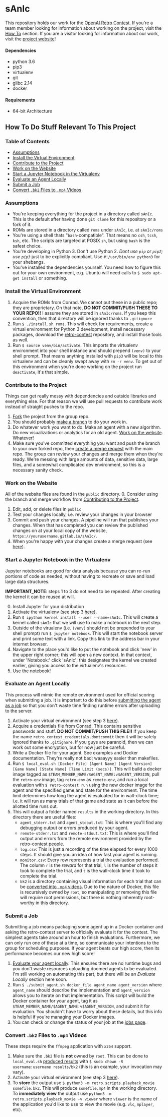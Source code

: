 # sAnIc #

This repository holds our work for
the [OpenAI Retro Contest](https://contest.openai.com/). If you're a
team member looking for information about working on the project,
visit
the
[How To](https://gitlab.com/ConradBailey/sAnIc#how-to-do-stuff-relevant-to-this-project) section. If
you are a visitor looking for information about our work, visit
the [project website](https://sanic-nd.gitlab.io/sAnIc/)!

#### Dependencies ####
* python 3.6
* pip3
* virtualenv
* git
* glibc 2.14
* docker

#### Requirements ####
* 64-bit Architecture

## How To Do Stuff Relevant To This Project ##
### Table of Contents ###
* [Assumptions](https://gitlab.com/ConradBailey/sAnIc#assumptions)
* [Install the Virtual Environment](https://gitlab.com/ConradBailey/sAnIc#install-the-virtual-environment)
* [Contribute to the Project](https://gitlab.com/ConradBailey/sAnIc#contribute-to-the-project)
* [Work on the Website](https://gitlab.com/ConradBailey/sAnIc#install-the-virtual-environment)
* [Start a Jupyter Notebook in the Virtualenv](https://gitlab.com/ConradBailey/sAnIc#start-a-jupyter-notebook-in-the-virtualenv)
* [Evaluate an Agent Locally](https://gitlab.com/ConradBailey/sAnIc#evaluate-an-agent-locally)
* [Submit a Job](https://gitlab.com/ConradBailey/sAnIc#submit-a-job)
* [Convert `.bk2` Files to `.mp4` Videos](https://gitlab.com/ConradBailey/sAnIc#convert-.bk2-files-to-.mp4-videos)

### Assumptions ###
* You're keeping everything for the project in a directory called
  `sAnIc`. This is the default after having done `git clone` for this
  repository or a fork of it.
* ROMs are stored in a directory called `roms` under `sAnIc`, i.e. at
  `sAnIc/roms`
* You're using a shell thats "`bash`-compatible". That means no `csh`,
  `tcsh`, `ksh`, etc. The scripts are targeted at POSIX `sh`, but
  using `bash` is the safest choice.
* You're developing in Python 3. Don't use Python 2. *Dont use `pip`
  or `pip2`; _use `pip3`_* just to be explicitly compliant. Use
  `#!/usr/bin/env python3` for your shebangs.
* You've installed the dependencies yourself. You need how to
  figure this out for your own environment, e.g. Ubuntu will need
  calls to `$ sudo apt-get install` or something.

### Install the Virtual Environment ###
1. Acquire the ROMs from Conrad. We cannot put these in a public repo;
   they are proprietary. On that note, **DO NOT COMMIT/PUSH THESE TO
   YOUR REPO!!** I assume they are stored in `sAnIc/roms`. If you
   keep this convention, then that directory will be ignored thanks to
   `.gitignore`
2. Run `$ ./install.sh roms`. This will check for requirements, create
   a virtual environment for Python 3 development, install necessary
   packages, download
   the [retro-contest](https://github.com/openai/retro-contest)
   repository, and install those tools as well.
3. Run `$ source venv/bin/activate`. This imports the virtualenv
   environment into your shell instance and should prepend `(venv)` to
   your shell prompt. That means anything installed with `pip3` will
   be local to this virtualenv and can be cleanly swept away with `rm
   -r venv`. To get out of this environment when you're done working
   on the project run `deactivate`, it's that simple.

### Contribute to the Project ###
Things can get really messy with dependencies and outside libraries
and everything else. For that reason we will use pull requests to
contribute work instead of straight pushes to the repo.
1. [Fork](https://docs.gitlab.com/ee/gitlab-basics/fork-project.html) the
   project from the group repo.
2. You should
   probably
   [make a branch](https://www.atlassian.com/git/tutorials/using-branches) to
   do your work in.
3. Do whatever work you want to do. Make an agent with a new
   algorithm. Do new visualizations or analytics for an old
   agent. [Work on the website](https://gitlab.com/ConradBailey/sAnIc#work-on-the-website). Whatever!
3. Make sure you've committed everything you want and push the branch
   to your own forked repo,
   then
   [create a merge request](https://docs.gitlab.com/ee/gitlab-basics/add-merge-request.html) with
   the main repo. The group can review your changes and merge them
   when they're ready. We're messing with large amounts of data,
   sensitive data, large files, and a somewhat complicated dev
   environment, so this is a necessary sanity check.

### Work on the Website ###
All of the website files are found in the `public` directory.
0. Consider using the branch and merge workflow
   from
   [Contributing to the Project](https://gitlab.com/ConradBailey/sAnIc#contribute-to-the-project).
1. Edit, add, or delete files in `public`
2. Test your changes locally, i.e. review your changes in your browser
3. Commit and push your changes. A pipeline will run that publishes
   your changes. When that has completed you can review the published
   changes on at your local copy of the website,
   `https://yourusername.gitlab.io/sAnIc/`.
4. When you're happy with your changes create a merge request (see
   [here](https://gitlab.com/ConradBailey/sAnIc#contribute-to-the-project)).

### Start a Jupyter Notebook in the Virtualenv ###
Jupyter notebooks are good for data analysis because you can re-run
portions of code as needed, without having to recreate or save and
load large data structures.

**IMPORTANT_NOTE**: steps 1 to 3 do not need to be repeated. After
creating the kernel it can be reused at will.

0. Install Jupyter for your distribution
1. Activate the virtualenv (see step
   3
   [here](https://gitlab.com/ConradBailey/sAnIc#install-the-virtual-environment)).
2. Run `$ ipython kernel install --user --name=sAnIc`. This will create
   a kernel called `sAnIc` that we will use to make a notebook in the
   next step.
3. Outside of the virualenv (i.e. `(venv)` should not be prepended to
   your shell prompt) run `$ jupyter notebook`. This will start the
   notebook server and print some text with a link.  Copy this link to
   the address bar in your internet browser.
4. Navigate to the place you'd like to put the notebook and click
   'new' in the upper right corner; this will open a new context. In
   that context, under 'Notebook:' click 'sAnIc'; this designates the
   kernel we created earlier, giving you access to the virtualenv's
   resources.
5. Use the notebook!

### Evaluate an Agent Locally ###
This process will mimic the remote environment used for official
scoring when submitting a job.  It is important to do this
before
[submitting the agent as a job](https://gitlab.com/ConradBailey/sAnIc#submit-a-job) so
that you don't waste time finding runtime errors after uploading to
the server.
1. Activate your virtual environment (see step
   3
   [here](https://gitlab.com/ConradBailey/sAnIc#install-the-virtual-environment)).
2. Acquire a credentials file from Conrad. This contains sensitive
   passwords and stuff. **DO NOT COMMIT/PUSH THIS FILE!!** If you keep
   the name `retro_contest_credentials.dontcommit` then it will be
   safely ignored thanks to `.gitignore`. If you guys are paranoid,
   then we can work out some encryption, but for now just be careful.
3. Write a Docker file for your agent. See examples and Docker
   documentation. They're really not bad; waaayyy easier than
   makefiles.
4. Run `$ local_eval.sh [Docker File] [Agent Name] [Agent Version] [Game Name] [State Name] [Time Limit (secs)]`.
   This will build a docker image tagged as
   `$TEAM_MEMBER_NAME/$AGENT_NAME:v$AGENT_VERSION`, pull the
   `retro-env` image, tag `retro-env` as `remote-env`, and run a local
   evaluation with `$ retro-contest run` using the new docker image
   for the agent and the specified game and state for the
   environment. The time limit determines how long the agent is
   evaluated for in wall-clock time; i.e. it will run as many trials
   of that game and state as it can before the allotted time runs out.
5. This will output a folder named `results` in the working
   directory. In this directory there are useful files:
   + `agent_stderr.txt` and `agent_stdout.txt`: This is where you'll
     find any debugging output or errors produced by your agent.
   + `remote-stderr.txt` and `remote-stdout.txt`: This is where you'll
     find output and errors from the remote environment provided by
     the retro-contest people.
   + `log.csv`: This is just a recording of the time elapsed for every
     1000 steps. It should give you an idea of how fast your
     agent is running.
   + `monitor.csv`: Every row represents a trial the evaluation
     performed. The column `r` is the _reward_ for that trial, `l` is
     the number of steps it took to complete the trial, and `t` is the
     wall-clock time it took to complete the trial.
   + `bk2` is a directory containing visual information for each trial
     that can
     be
     [converted into `.mp4` videos](https://gitlab.com/ConradBailey/sAnIc#convert-.bk2-files-to-.mp4-videos). Due
     to the nature of Docker, this file is recursively owned by
     `root`, so manipulating or removing this file will require root
     permissions, but there is nothing inherently root-worthy in this
     directory.

### Submit a Job ###
Submitting a job means packaging some agent up in a Docker container
and asking the retro-contest server to officially evaluate it for the
contest. The simplest agents take around an hour to finish
evaluations. Furthermore, we can only run one of these at a time, so
communicate your intentions to the group for scheduling purposes. If
your agent beats our high score, then its performance becomes our new
high score!
1. [Evaluate your agent locally](https://gitlab.com/ConradBailey/sAnIc#evaluate-an-agent-locally). This
   ensures there are no runtime bugs and you don't waste resources
   uploading doomed agents to be evaluated. I'm still working on
   automating this part, but there will be an _Evaluate Locally_
   section here soon.
2. Run `$ ./submit_agent.sh docker_file agent_name agent_version`
   where `agent_name` should describe the implementation and
   `agent_version` allows you to iterate on that implementation. This
   script will build the Docker container for your agent, tag it as
   `$TEAM_MEMBER_NAME/$AGENT_NAME:v$AGENT_VERSION`, and submit it for
   evaluation. You shouldn't have to worry about these details, but
   this info is helpful if you're managing your Docker images.
3. You can check or change the status of your job at
   the [jobs page](https://contest.openai.com/user/job).

### Convert `.bk2` Files to `.mp4` Videos ###
These steps require the `ffmpeg` application with `x264` support.
1. Make sure the `.bk2` file is **not** owned by `root`. This can be
   done to
   `local_eval.sh`
   [produced results](https://gitlab.com/ConradBailey/sAnIc#evaluate-an-agent-locally) with
   `$ sudo chown -R username:username results/bk2` (this is an
   example, your invocation may vary).
2. Activate your virtual environment (see step
   3
   [here](https://gitlab.com/ConradBailey/sAnIc#install-the-virtual-environment)).
3. To **store** the output use
   `$ python3 -m retro.scripts.playback_movie somefile.bk2`.
   This will produce `somefile.mp4` in the working directory. To
   **immediately view** the output use
   `python3 -m retro.scripts.playback_movie -v viewer` where
   `viewer` is the name of the application you'd like to use to view
   the movie (e.g. `vlc`, `mplayer`, etc).
